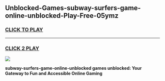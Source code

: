 
## Unblocked-Games-subway-surfers-game-online-unblocked-Play-Free-05ymz
<h3>
<a href="https://premium76.site?title=subway-surfers-game-online-unblocked&ref=10A">CLICK TO PLAY</a></h3>
<hr>

<h3>
<a href="https://premium76.site?title=subway-surfers-game-online-unblocked&ref=10A">CLICK 2 PLAY</a>
  
</h3>

<a href="https://premium76.site?title=subway-surfers-game-online-unblocked&ref=10A"><img src="https://clearcache.store/games.png"></a>


**subway-surfers-game-online-unblocked games unblocked: Your Gateway to Fun and Accessible Online Gaming**
